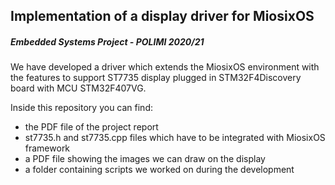 ## Implementation of a display driver for MiosixOS
##### Embedded Systems Project - POLIMI 2020/21

We have developed a driver which extends the MiosixOS environment with the features to support ST7735 display plugged in STM32F4Discovery board with MCU STM32F407VG.

Inside this repository you can find: 
- the PDF file of the project report
- st7735.h and st7735.cpp files which have to be integrated with MiosixOS framework
- a PDF file showing the images we can draw on the display
- a folder containing scripts we worked on during the development
